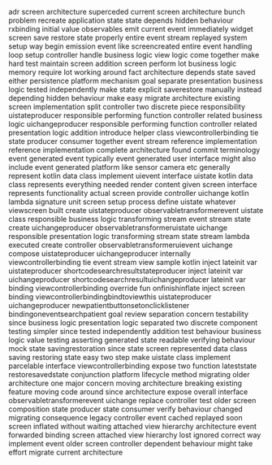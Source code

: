 adr screen architecture superceded current screen architecture bunch problem recreate application state state depends hidden behaviour rxbinding initial value observables emit current event immediately widget screen save restore state properly entire event stream replayed system setup way begin emission event like screencreated entire event handling loop setup controller handle business logic view logic come together make hard test maintain screen addition screen perform lot business logic memory require lot working around fact architecture depends state saved either persistence platform mechanism goal separate presentation business logic tested independently make state explicit saverestore manually instead depending hidden behaviour make easy migrate architecture existing screen implementation split controller two discrete piece responsibility uistateproducer responsible performing function controller related business logic uichangeproducer responsible performing function controller related presentation logic addition introduce helper class viewcontrollerbinding tie state producer consumer together event stream reference implementation reference implementation complete architecture found commit terminology event generated event typically event generated user interface might also include event generated platform like sensor camera etc generally represent kotlin data class implement uievent interface uistate kotlin data class represents everything needed render content given screen interface represents functionality actual screen provide controller uichange kotlin lambda signature unit screen setup process define uistate whatever viewscreen built create uistateproducer observabletransformerevent uistate class responsible business logic transforming stream event stream state create uichangeproducer observabletransformeruistate uichange responsible presentation logic transforming stream state stream lambda executed create controller observabletransformeruievent uichange compose uistateproducer uichangeproducer internally viewcontrollerbinding tie event stream view sample kotlin inject lateinit var uistateproducer shortcodesearchresultstateproducer inject lateinit var uichangeproducer shortcodesearchresultuichangeproducer lateinit var binding viewcontrollerbinding override fun onfinishinflate inject screen binding viewcontrollerbindingbindtoviewthis uistateproducer uichangeproducer newpatientbuttonsetonclicklistener bindingoneventsearchpatient goal review separation concern testability since business logic presentation logic separated two discrete component testing simpler since tested independently addition test behaviour business logic value testing asserting generated state readable verifying behaviour mock state savingrestoration since state screen represented data class saving restoring state easy two step make uistate class implement parcelable interface viewcontrollerbinding expose two function lateststate restoresavedstate conjunction platform lifecycle method migrating older architecture one major concern moving architecture breaking existing feature moving code around since architecture expose overall interface observabletransformerevent uichange replace controller test older screen composition state producer state consumer verify behaviour changed migrating consequence legacy controller event cached replayed soon screen inflated without waiting attached view hierarchy architecture event forwarded binding screen attached view hierarchy lost ignored correct way implement event older screen controller dependent behaviour might take effort migrate current architecture